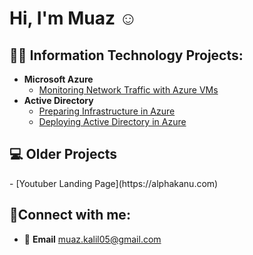 <h1>Hi, I'm Muaz ☺</h1>

<h2>👨‍💻 Information Technology Projects:</h2>

- <b>Microsoft Azure</b>
  -  [Monitoring Network Traffic with Azure VMs](https://github.com/muazkal/Network-Monitoring)
- <b>Active Directory</b>
  - [Preparing Infrastructure in Azure](https://github.com/muazkal/ad-preparing-active-directory-in-azure)
  - [Deploying Active Directory in Azure](https://github.com/muazkal/AD-Deploying-Active-Directory)
 
<h2>💻 Older Projects</h2>
  - [Youtuber Landing Page](https://alphakanu.com)

<h2>🤳Connect with me:</h2>

  - 📧 <b>Email</b> <a>muaz.kalil05@gmail.com</a>
